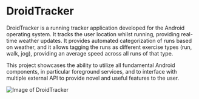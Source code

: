 # DroidTracker
DroidTracker is a running tracker application developed for the Android operating system. It tracks the user location whilst running, providing real-time weather updates. It provides automated categorization of runs based on weather, and it allows tagging the runs as different exercise types (run, walk, jog), providing an average speed across all runs of that type.

This project showcases the ability to utilize all fundamental Android components, in particular foreground services, and to interface with multiple external API to provide novel and useful features to the user.

![Image of DroidTracker](https://ibb.co/px0T8yk)
